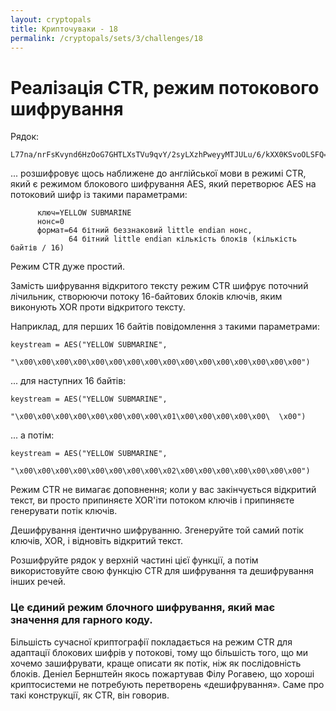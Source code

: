 ```yaml
---
layout: cryptopals
title: Крипточуваки - 18
permalink: /cryptopals/sets/3/challenges/18
---
```


# Реалізація CTR, режим потокового шифрування

Рядок:

```
L77na/nrFsKvynd6HzOoG7GHTLXsTVu9qvY/2syLXzhPweyyMTJULu/6/kXX0KSvoOLSFQ==
```

... розшифровує щось наближене до англійської мови в режимі CTR, який є режимом блокового шифрування AES, який перетворює AES на потоковий шифр із такими параметрами:

```
      ключ=YELLOW SUBMARINE
      нонс=0
      формат=64 бітний беззнаковий little endian нонс,
             64 бітний little endian кількість блоків (кількість байтів / 16)
```

Режим CTR дуже простий.

Замість шифрування відкритого тексту режим CTR шифрує поточний лічильник, створюючи потоку 16-байтових блоків ключів, яким виконують XOR проти відкритого тексту.

Наприклад, для перших 16 байтів повідомлення з такими параметрами:

```
keystream = AES("YELLOW SUBMARINE",
                "\x00\x00\x00\x00\x00\x00\x00\x00\x00\x00\x00\x00\x00\x00\x00\x00")
```

... для наступних 16 байтів:

```
keystream = AES("YELLOW SUBMARINE",
                "\x00\x00\x00\x00\x00\x00\x00\x00\x01\x00\x00\x00\x00\x00\  \x00")
```
... а потім:

```
keystream = AES("YELLOW SUBMARINE",
                "\x00\x00\x00\x00\x00\x00\x00\x00\x02\x00\x00\x00\x00\x00\x00\x00")
```

Режим CTR не вимагає доповнення; коли у вас закінчується відкритий текст, ви просто припиняєте XOR'іти потоком ключів і припиняєте генерувати потік ключів.

Дешифрування ідентично шифруванню. Згенеруйте той самий потік ключів, XOR, і відновіть відкритий текст.

Розшифруйте рядок у верхній частині цієї функції, а потім використовуйте свою функцію CTR для шифрування та дешифрування інших речей.

<div class="panel panel-warning">
  <div class="panel-heading">
    <h3 class="panel-title">Це єдиний режим блочного шифрування, який має значення для гарного коду.</h3>
  </div>
  <div class="panel-body">
    <p>
      Більшість сучасної криптографії покладається на режим CTR для адаптації блокових шифрів у потокові, тому що більшість того, що ми хочемо зашифрувати, краще описати як потік, ніж як послідовність блоків. Деніел Бернштейн якось пожартував Філу Рогавею, що хороші криптосистеми не потребують перетворень «дешифрування». Саме про такі конструкції, як CTR, він говорив.
    </p>
  </div>
</div>
